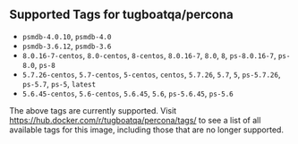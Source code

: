 ## Supported Tags for tugboatqa/percona

* `psmdb-4.0.10`, `psmdb-4.0`
* `psmdb-3.6.12`, `psmdb-3.6`
* `8.0.16-7-centos`, `8.0-centos`, `8-centos`, `8.0.16-7`, `8.0`, `8`, `ps-8.0.16-7`, `ps-8.0`, `ps-8`
* `5.7.26-centos`, `5.7-centos`, `5-centos`, `centos`, `5.7.26`, `5.7`, `5`, `ps-5.7.26`, `ps-5.7`, `ps-5`, `latest`
* `5.6.45-centos`, `5.6-centos`, `5.6.45`, `5.6`, `ps-5.6.45`, `ps-5.6`

The above tags are currently supported. Visit https://hub.docker.com/r/tugboatqa/percona/tags/ to see a list of all available tags for this image, including those that are no longer supported.
